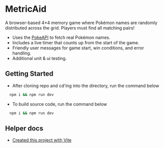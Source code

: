 # MetricAid

A browser-based 4×4 memory game where Pokémon names are randomly distributed
across the grid. Players must find all matching pairs!
- Uses the [PokeAPI](https://pokeapi.co/docs/v2) to fetch real Pokémon names.
- Includes a live timer that counts up from the start of the game.
- Friendly user messages for game start, win conditions, and error handling.
- Additional unit & ui testing.

## Getting Started

- After cloning repo and cd'ing into the directory, run the command below
```bash
  npm i && npm run dev
```

- To build source code, run the command below
```bash
  npm i && npm run dev
```

## Helper docs
- [Created this project with Vite](https://vite.dev/guide/)